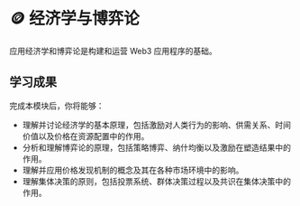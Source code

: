 # 🪙 经济学与博弈论

应用经济学和博弈论是构建和运营 Web3 应用程序的基础。

## 学习成果

完成本模块后，你将能够：

- 理解并讨论经济学的基本原理，包括激励对人类行为的影响、供需关系、时间价值以及价格在资源配置中的作用。
- 分析和理解博弈论的原理，包括策略博弈、纳什均衡以及激励在塑造结果中的作用。
- 理解并应用价格发现机制的概念及其在各种市场环境中的影响。
- 理解集体决策的原则，包括投票系统、群体决策过程以及共识在集体决策中的作用。
